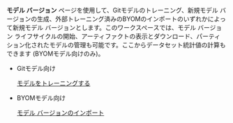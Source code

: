 **モデル バージョン** ページを使用して、Gitモデルのトレーニング、新規モデル バージョンの生成、外部トレーニング済みのBYOMのインポートのいずれかによって新規モデル バージョンとします。このワークスペースでは、モデル バージョン ライフサイクルの開始、アーティファクトの表示とダウンロード、パーティション化されたモデルの管理も可能です。ここからデータセット統計値の計算もできます (BYOMモデル向けのみ)。

-   Gitモデル向け

    [モデルをトレーニングする](etl1725408512818.md)


-   BYOMモデル向け

    [モデル バージョンのインポート](wnt1743340516346.md)


